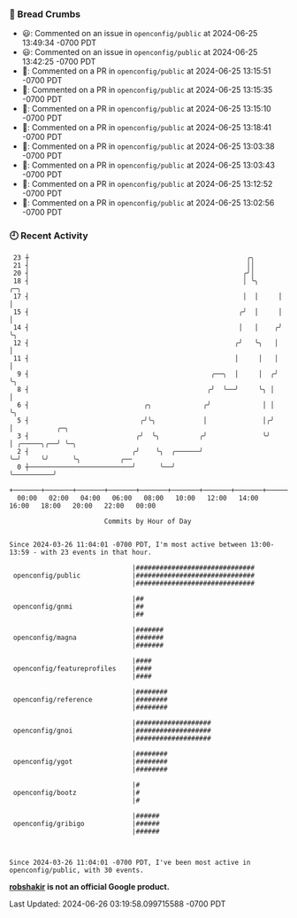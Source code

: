 ### 🍞 Bread Crumbs

 * 😃: Commented on an issue in `openconfig/public` at 2024-06-25 13:49:34 -0700 PDT
 * 😃: Commented on an issue in `openconfig/public` at 2024-06-25 13:42:25 -0700 PDT
 * 💬: Commented on a PR in  `openconfig/public` at 2024-06-25 13:15:51 -0700 PDT
 * 💬: Commented on a PR in  `openconfig/public` at 2024-06-25 13:15:35 -0700 PDT
 * 💬: Commented on a PR in  `openconfig/public` at 2024-06-25 13:15:10 -0700 PDT
 * 💬: Commented on a PR in  `openconfig/public` at 2024-06-25 13:18:41 -0700 PDT
 * 💬: Commented on a PR in  `openconfig/public` at 2024-06-25 13:03:38 -0700 PDT
 * 💬: Commented on a PR in  `openconfig/public` at 2024-06-25 13:03:43 -0700 PDT
 * 💬: Commented on a PR in  `openconfig/public` at 2024-06-25 13:12:52 -0700 PDT
 * 💬: Commented on a PR in  `openconfig/public` at 2024-06-25 13:02:56 -0700 PDT

### 🕘 Recent Activity
```
 23 ┼                                                       ╭╮
 21 ┤                                                       ││
 20 ┤                                                      ╭╯│
 18 ┤                                                      │ ╰╮     ╭─╮
 17 ┤                                                      │  │     │ │
 15 ┤                                                     ╭╯  │     │ │
 14 ┤                                                     │   │    ╭╯ ╰╮
 12 ┤                                                    ╭╯   ╰╮   │   │
 11 ┤                                                    │     │   │   │
  9 ┤                                              ╭──╮  │     │  ╭╯   ╰╮
  8 ┤                                             ╭╯  ╰──╯     ╰╮ │     │
  6 ┤                             ╭╮             ╭╯             │ │     ╰╮
  5 ┤                            ╭╯╰╮            │              │╭╯      │           ╭─╮
  3 ┤                           ╭╯  ╰╮          ╭╯              ╰╯       │ ╭─────╮╭──╯ ╰─╮
  2 ┤                          ╭╯    ╰╮  ╭──────╯                        ╰─╯     ╰╯      ╰╮          ╭──
  0 ┼──────────────────────────╯      ╰──╯                                                ╰──────────╯
    +───────+───────+───────+───────+───────+───────+───────+───────+───────+───────+───────+───────+────
  00:00   02:00   04:00   06:00   08:00   10:00   12:00   14:00   16:00   18:00   20:00   22:00   00:00   

						Commits by Hour of Day


Since 2024-03-26 11:04:01 -0700 PDT, I'm most active between 13:00-13:59 - with 23 events in that hour.

```



```
                               |##############################
 openconfig/public             |##############################
                               |##############################

                               |##
 openconfig/gnmi               |##
                               |##

                               |#######
 openconfig/magna              |#######
                               |#######

                               |####
 openconfig/featureprofiles    |####
                               |####

                               |########
 openconfig/reference          |########
                               |########

                               |###################
 openconfig/gnoi               |###################
                               |###################

                               |########
 openconfig/ygot               |########
                               |########

                               |#
 openconfig/bootz              |#
                               |#

                               |######
 openconfig/gribigo            |######
                               |######



Since 2024-03-26 11:04:01 -0700 PDT, I've been most active in openconfig/public, with 30 events.

```
**[robshakir](mailto:robjs@google.com) is not an official Google product.**  


Last Updated: 2024-06-26 03:19:58.099715588 -0700 PDT
